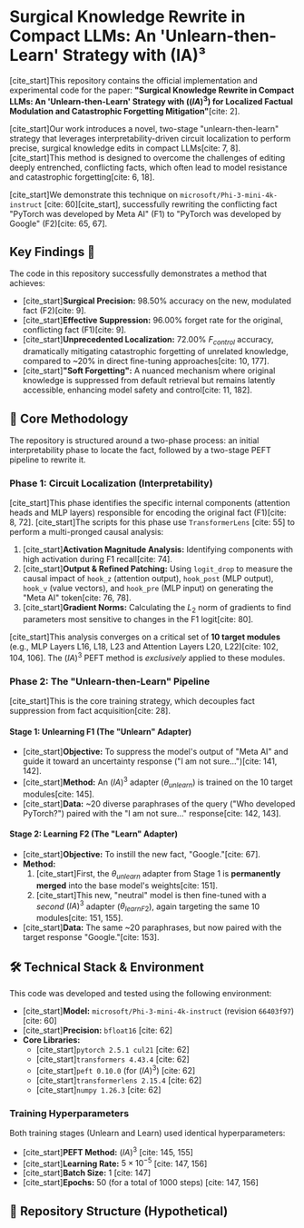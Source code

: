 # Surgical Knowledge Rewrite in Compact LLMs: An 'Unlearn-then-Learn' Strategy with (IA)³

[cite_start]This repository contains the official implementation and experimental code for the paper: **"Surgical Knowledge Rewrite in Compact LLMs: An 'Unlearn-then-Learn' Strategy with $((IA)^{3})$ for Localized Factual Modulation and Catastrophic Forgetting Mitigation"**[cite: 2].

[cite_start]Our work introduces a novel, two-stage "unlearn-then-learn" strategy that leverages interpretability-driven circuit localization to perform precise, surgical knowledge edits in compact LLMs[cite: 7, 8]. [cite_start]This method is designed to overcome the challenges of editing deeply entrenched, conflicting facts, which often lead to model resistance and catastrophic forgetting[cite: 6, 18].

[cite_start]We demonstrate this technique on `microsoft/Phi-3-mini-4k-instruct` [cite: 60][cite_start], successfully rewriting the conflicting fact "PyTorch was developed by Meta AI" (F1) to "PyTorch was developed by Google" (F2)[cite: 65, 67].

## Key Findings 🚀

The code in this repository successfully demonstrates a method that achieves:

* [cite_start]**Surgical Precision:** 98.50% accuracy on the new, modulated fact (F2)[cite: 9].
* [cite_start]**Effective Suppression:** 96.00% forget rate for the original, conflicting fact (F1)[cite: 9].
* [cite_start]**Unprecedented Localization:** 72.00% $F_{control}$ accuracy, dramatically mitigating catastrophic forgetting of unrelated knowledge, compared to ~20% in direct fine-tuning approaches[cite: 10, 177].
* [cite_start]**"Soft Forgetting":** A nuanced mechanism where original knowledge is suppressed from default retrieval but remains latently accessible, enhancing model safety and control[cite: 11, 182].

## 🔬 Core Methodology

The repository is structured around a two-phase process: an initial interpretability phase to locate the fact, followed by a two-stage PEFT pipeline to rewrite it.

### Phase 1: Circuit Localization (Interpretability)

[cite_start]This phase identifies the specific internal components (attention heads and MLP layers) responsible for encoding the original fact (F1)[cite: 8, 72]. [cite_start]The scripts for this phase use `TransformerLens` [cite: 55] to perform a multi-pronged causal analysis:

1.  [cite_start]**Activation Magnitude Analysis:** Identifying components with high activation during F1 recall[cite: 74].
2.  [cite_start]**Output & Refined Patching:** Using `logit_drop` to measure the causal impact of `hook_z` (attention output), `hook_post` (MLP output), `hook_v` (value vectors), and `hook_pre` (MLP input) on generating the "Meta AI" token[cite: 76, 78].
3.  [cite_start]**Gradient Norms:** Calculating the $L_{2}$ norm of gradients to find parameters most sensitive to changes in the F1 logit[cite: 80].

[cite_start]This analysis converges on a critical set of **10 target modules** (e.g., MLP Layers L16, L18, L23 and Attention Layers L20, L22)[cite: 102, 104, 106]. The $(IA)^{3}$ PEFT method is *exclusively* applied to these modules.

### Phase 2: The "Unlearn-then-Learn" Pipeline

[cite_start]This is the core training strategy, which decouples fact suppression from fact acquisition[cite: 28].

#### Stage 1: Unlearning F1 (The "Unlearn" Adapter)
* [cite_start]**Objective:** To suppress the model's output of "Meta AI" and guide it toward an uncertainty response ("I am not sure...")[cite: 141, 142].
* [cite_start]**Method:** An $(IA)^{3}$ adapter ($\theta_{unlearn}$) is trained on the 10 target modules[cite: 145].
* [cite_start]**Data:** ~20 diverse paraphrases of the query ("Who developed PyTorch?") paired with the "I am not sure..." response[cite: 142, 143].

#### Stage 2: Learning F2 (The "Learn" Adapter)
* [cite_start]**Objective:** To instill the new fact, "Google."[cite: 67].
* **Method:**
    1.  [cite_start]First, the $\theta_{unlearn}$ adapter from Stage 1 is **permanently merged** into the base model's weights[cite: 151].
    2.  [cite_start]This new, "neutral" model is then fine-tuned with a *second* $(IA)^{3}$ adapter ($\theta_{learnF2}$), again targeting the same 10 modules[cite: 151, 155].
* [cite_start]**Data:** The same ~20 paraphrases, but now paired with the target response "Google."[cite: 153].

## 🛠️ Technical Stack & Environment

This code was developed and tested using the following environment:

* [cite_start]**Model:** `microsoft/Phi-3-mini-4k-instruct` (revision `66403f97`) [cite: 60]
* [cite_start]**Precision:** `bfloat16` [cite: 62]
* **Core Libraries:**
    * [cite_start]`pytorch 2.5.1 cul21` [cite: 62]
    * [cite_start]`transformers 4.43.4` [cite: 62]
    * [cite_start]`peft 0.10.0` (for $(IA)^{3}$) [cite: 62]
    * [cite_start]`transformerlens 2.15.4` [cite: 62]
    * [cite_start]`numpy 1.26.3` [cite: 62]

### Training Hyperparameters

Both training stages (Unlearn and Learn) used identical hyperparameters:

* [cite_start]**PEFT Method:** $(IA)^{3}$ [cite: 145, 155]
* [cite_start]**Learning Rate:** $5 \times 10^{-5}$ [cite: 147, 156]
* [cite_start]**Batch Size:** 1 [cite: 147]
* [cite_start]**Epochs:** 50 (for a total of 1000 steps) [cite: 147, 156]

## 📂 Repository Structure (Hypothetical)

